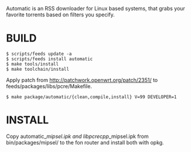 Automatic is an RSS downloader for Linux based systems, that grabs your favorite torrents based on filters you specify.

BUILD
=====

	$ scripts/feeds update -a
	$ scripts/feeds install automatic
	$ make tools/install
	$ make toolchain/install

Apply patch from http://patchwork.openwrt.org/patch/2351/ to feeds/packages/libs/pcre/Makefile.

	$ make package/automatic/{clean,compile,install} V=99 DEVELOPER=1

INSTALL
=======

Copy automatic_*_mipsel.ipk and libpcrecpp_*_mipsel.ipk from bin/packages/mipsel/ to the fon router and install both with opkg.
